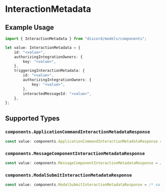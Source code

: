 # InteractionMetadata

## Example Usage

```typescript
import { InteractionMetadata } from "discord/models/components";

let value: InteractionMetadata = {
    id: "<value>",
    authorizingIntegrationOwners: {
        key: "<value>",
    },
    triggeringInteractionMetadata: {
        id: "<value>",
        authorizingIntegrationOwners: {
            key: "<value>",
        },
        interactedMessageId: "<value>",
    },
};
```

## Supported Types

### `components.ApplicationCommandInteractionMetadataResponse`

```typescript
const value: components.ApplicationCommandInteractionMetadataResponse = /* values here */
```

### `components.MessageComponentInteractionMetadataResponse`

```typescript
const value: components.MessageComponentInteractionMetadataResponse = /* values here */
```

### `components.ModalSubmitInteractionMetadataResponse`

```typescript
const value: components.ModalSubmitInteractionMetadataResponse = /* values here */
```

